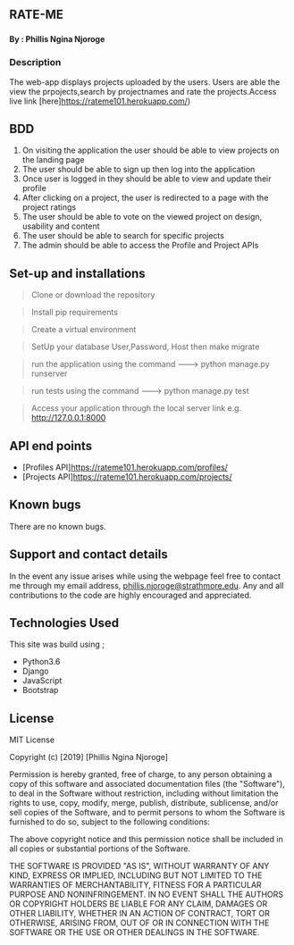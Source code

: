 ## RATE-ME
### 
#### By : Phillis Ngina Njoroge

### Description
The web-app displays projects uploaded by the users. Users are able the view the prpojects,search by projectnames and rate the projects.Access live link [here]https://rateme101.herokuapp.com/)

## BDD

1. On visiting the application the user should be able to view projects on the landing page
2. The user should be able to sign up then log into the application
2. Once user is logged in they should be able to view and update their profile
3. After clicking on a project, the user is redirected to a page with the project ratings
4. The user should be able to vote on the viewed project on design, usability and content
5. The user should be able to search for specific projects
6. The admin should be able to access the Profile and Project APIs


## Set-up and installations
> Clone or download the repository

>  Install pip requirements

> Create a virtual environment

> SetUp your database User,Password, Host then make migrate

> run the application using the command ---> python manage.py runserver

> run tests using the command ---> python manage.py test

> Access your application through the local     server link e.g. http://127.0.0.1:8000

## API end points
* [Profiles API]https://rateme101.herokuapp.com/profiles/
* [Projects API]https://rateme101.herokuapp.com/projects/


## Known bugs
There are no known bugs. 

## Support and contact details
In the event any issue arises while using the webpage feel free to contact me through my email address, phillis.njoroge@strathmore.edu. Any and all contributions to the code are highly encouraged and appreciated.

## Technologies Used
This site was build using ;

* Python3.6
* Django
* JavaScript 
* Bootstrap

## License
MIT License

Copyright (c) [2019] [Phillis Ngina Njoroge]

Permission is hereby granted, free of charge, to any person obtaining a copy of this software and associated documentation files (the "Software"), to deal in the Software without restriction, including without limitation the rights to use, copy, modify, merge, publish, distribute, sublicense, and/or sell copies of the Software, and to permit persons to whom the Software is furnished to do so, subject to the following conditions:

The above copyright notice and this permission notice shall be included in all copies or substantial portions of the Software.

THE SOFTWARE IS PROVIDED "AS IS", WITHOUT WARRANTY OF ANY KIND, EXPRESS OR IMPLIED, INCLUDING BUT NOT LIMITED TO THE WARRANTIES OF MERCHANTABILITY, FITNESS FOR A PARTICULAR PURPOSE AND NONINFRINGEMENT. IN NO EVENT SHALL THE AUTHORS OR COPYRIGHT HOLDERS BE LIABLE FOR ANY CLAIM, DAMAGES OR OTHER LIABILITY, WHETHER IN AN ACTION OF CONTRACT, TORT OR OTHERWISE, ARISING FROM, OUT OF OR IN CONNECTION WITH THE SOFTWARE OR THE USE OR OTHER DEALINGS IN THE SOFTWARE.